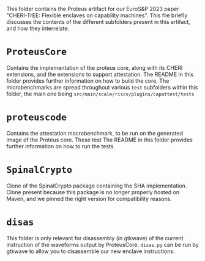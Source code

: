 This folder contains the Proteus artifact for our EuroS&amp;P 2023 paper "CHERI-TrEE: Flexible enclaves on capability machines".
This file briefly discusses the contents of the different subfolders present in this artifact, and how they interrelate.

# `ProteusCore` 
Contains the implementation of the proteus core, along with its CHERI extensions, and the extensions to support attestation.
The README in this folder provides further information on how to build the core.
The microbenchmarks are spread throughout various `test` subfolders within this folder, the main one being `src/main/scale/riscv/plugins/capattest/tests`

# `proteuscode`
Contains the attestation macrobenchmark, to be run on the generated image of the Proteus core.
These test
The README in this folder provides further information on how to run the tests.

# `SpinalCrypto`
Clone of the SpinalCrypto package containing the SHA implementation. 
Clone present because this package is no longer properly hosted on Maven, and we pinned the right version for compatibility reasons.

# `disas`
This folder is only relevant for disassembly (in gtkwave) of the current instruction of the waveforms output by ProteusCore. `disas.py` can be run by gtkwave to allow you to disassemble our new enclave instructions.
